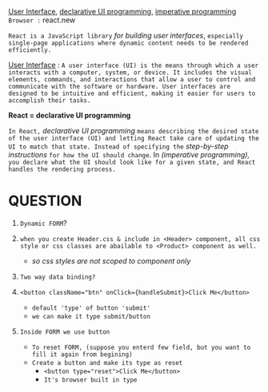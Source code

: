 [User Interface](), [declarative UI programming](), [imperative programming]()
`Browser :` react.new

`React is a JavaScript library` _for building user interfaces_, `especially single-page applications where dynamic content needs to be rendered efficiently.`

[User Interface]() : `A user interface (UI) is the means through which a user interacts with a computer, system, or device. It includes the visual elements, commands, and interactions that allow a user to control and communicate with the software or hardware. User interfaces are designed to be intuitive and efficient, making it easier for users to accomplish their tasks.`

**React = declarative UI programming**

`In React,` _declarative UI programming_ `means describing the desired state of the user interface (UI) and letting React take care of updating the UI to match that state. Instead of specifying the` _step-by-step instructions_ `for how the UI should change`. In _(imperative programming),_ `you declare what the UI should look like for a given state, and React handles the rendering process.`

# QUESTION

1.  `Dynamic FORM`?
2.  `when you create Header.css & include in <Header> component, all css style or css classes are abailable to <Product> component as well.`
    - _so css styles are not scoped to component only_
3.  `Two way data binding?`

4.  `<button className="btn" onClick={handleSubmit}>Click Me</button>`
    - `default 'type' of button 'submit'`
    - `we can make it type submit/button`
5.  `Inside FORM we use button`
    - `To reset FORM, (suppose you enterd few field, but you want to fill it again from begining)`
    - `Create a button and make its type as reset`
      - `<button type="reset">Click Me</button>`
      - `It's browser built in type`
